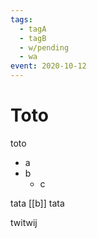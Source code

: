 ```yaml
---
tags:
  - tagA
  - tagB
  - w/pending
  - wa
event: 2020-10-12
---
```


# Toto

toto

- a
- b
  - c

tata [[b]] tata

twitwij

